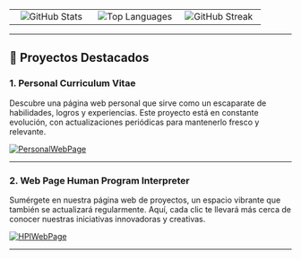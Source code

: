 <div align="center">
  <table>
    <tr>
      <td align="center" valign="top" width="33%">
        <img src="https://github-readme-stats.vercel.app/api?username=molxeuz&show_icons=true&hide_title=true&count_private=true&theme=radical" alt="GitHub Stats"/>
      </td>
      <td align="center" valign="top" width="33%">
        <img src="https://github-readme-stats.vercel.app/api/top-langs/?username=molxeuz&layout=compact&theme=radical" alt="Top Languages"/>
      </td>
      <td align="center" valign="top" width="33%">
        <img src="https://github-readme-streak-stats.herokuapp.com/?user=molxeuz&theme=radical" alt="GitHub Streak"/>
      </td>
    </tr>
  </table>
</div>

---

## 🧾 Proyectos Destacados

### 1. **Personal Curriculum Vitae**
Descubre una página web personal que sirve como un escaparate de habilidades, logros y experiencias. Este proyecto está en constante evolución, con actualizaciones periódicas para mantenerlo fresco y relevante.

[![PersonalWebPage](https://img.shields.io/badge/GitHub-PersonalWebPage-blue?style=flat&logo=github)](https://github.com/molxeuz/PersonalCurriculumVitae)

---

### 2. **Web Page Human Program Interpreter**
Sumérgete en nuestra página web de proyectos, un espacio vibrante que también se actualizará regularmente. Aquí, cada clic te llevará más cerca de conocer nuestras iniciativas innovadoras y creativas.

[![HPIWebPage](https://img.shields.io/badge/GitHub-HPIWebPage-red?style=flat&logo=github)](https://github.com/molxeuz/WebPage_HumanProgramInterpreter)

---
